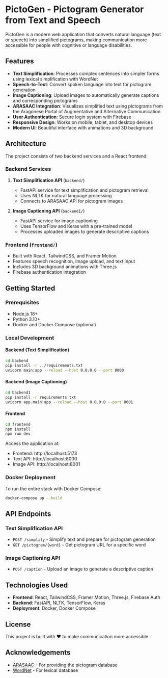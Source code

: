 # PictoGen - Pictogram Generator from Text and Speech

PictoGen is a modern web application that converts natural language (text or speech) into simplified pictograms, making communication more accessible for people with cognitive or language disabilities.

## Features

- **Text Simplification**: Processes complex sentences into simpler forms using lexical simplification with WordNet
- **Speech-to-Text**: Convert spoken language into text for pictogram generation
- **Image Captioning**: Upload images to automatically generate captions and corresponding pictograms
- **ARASAAC Integration**: Visualizes simplified text using pictograms from the Aragonese Portal of Augmentative and Alternative Communication
- **User Authentication**: Secure login system with Firebase
- **Responsive Design**: Works on mobile, tablet, and desktop devices
- **Modern UI**: Beautiful interface with animations and 3D background

## Architecture

The project consists of two backend services and a React frontend:

### Backend Services

1. **Text Simplification API** (`backend/`)

   - FastAPI service for text simplification and pictogram retrieval
   - Uses NLTK for natural language processing
   - Connects to ARASAAC API for pictogram images

2. **Image Captioning API** (`backend1/`)
   - FastAPI service for image captioning
   - Uses TensorFlow and Keras with a pre-trained model
   - Processes uploaded images to generate descriptive captions

### Frontend (`frontend/`)

- Built with React, TailwindCSS, and Framer Motion
- Features speech recognition, image upload, and text input
- Includes 3D background animations with Three.js
- Firebase authentication integration

## Getting Started

### Prerequisites

- Node.js 18+
- Python 3.10+
- Docker and Docker Compose (optional)

### Local Development

#### Backend (Text Simplification)

```bash
cd backend
pip install -r ../requirements.txt
uvicorn main:app --reload --host 0.0.0.0 --port 8000
```

#### Backend (Image Captioning)

```bash
cd backend1
pip install -r requirements.txt
uvicorn app.main:app --reload --host 0.0.0.0 --port 8001
```

#### Frontend

```bash
cd frontend
npm install
npm run dev
```

Access the application at:

- Frontend: http://localhost:5173
- Text API: http://localhost:8000
- Image API: http://localhost:8001

### Docker Deployment

To run the entire stack with Docker Compose:

```bash
docker-compose up --build
```

## API Endpoints

### Text Simplification API

- `POST /simplify` - Simplify text and prepare for pictogram generation
- `GET /pictogram/{word}` - Get pictogram URL for a specific word

### Image Captioning API

- `POST /caption` - Upload an image to generate a descriptive caption

## Technologies Used

- **Frontend**: React, TailwindCSS, Framer Motion, Three.js, Firebase Auth
- **Backend**: FastAPI, NLTK, TensorFlow, Keras
- **Deployment**: Docker, Docker Compose

## License

This project is built with ❤️ to make communication more accessible.

## Acknowledgements

- [ARASAAC](https://arasaac.org/) - For providing the pictogram database
- [WordNet](https://wordnet.princeton.edu/) - For lexical database
